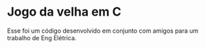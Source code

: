 # Jogo da velha em C

Esse foi um código desenvolvido em conjunto com amigos para um trabalho de Eng Elétrica.
